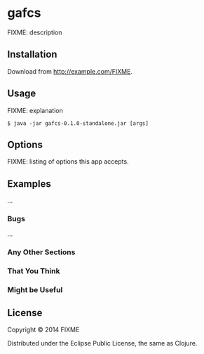 # gafcs

FIXME: description

## Installation

Download from http://example.com/FIXME.

## Usage

FIXME: explanation

    $ java -jar gafcs-0.1.0-standalone.jar [args]

## Options

FIXME: listing of options this app accepts.

## Examples

...

### Bugs

...

### Any Other Sections
### That You Think
### Might be Useful

## License

Copyright © 2014 FIXME

Distributed under the Eclipse Public License, the same as Clojure.
